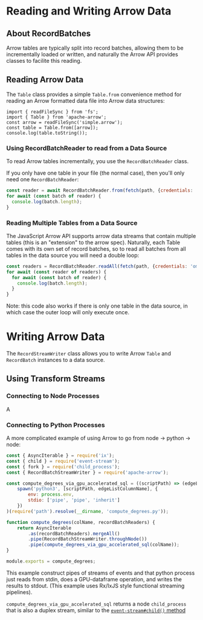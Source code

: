 # Reading and Writing Arrow Data

## About RecordBatches

Arrow tables are typically split into record batches, allowing them to be incrementally loaded or written, and naturally the Arrow API provides classes to facilite this reading.


## Reading Arrow Data

The `Table` class provides a simple `Table.from` convenience method for reading an Arrow formatted data file into Arrow data structures:

```
import { readFileSync } from 'fs';
import { Table } from 'apache-arrow';
const arrow = readFileSync('simple.arrow');
const table = Table.from([arrow]);
console.log(table.toString());
```

### Using RecordBatchReader to read from a Data Source

To read Arrow tables incrementally, you use the `RecordBatchReader` class.

If you only have one table in your file (the normal case), then you'll only need one `RecordBatchReader`:

```js
const reader = await RecordBatchReader.from(fetch(path, {credentials: 'omit'}));
for await (const batch of reader) {
  console.log(batch.length);
}
```

### Reading Multiple Tables from a Data Source

The JavaScript Arrow API supports arrow data streams that contain multiple tables (this is an "extension" to the arrow spec). Naturally, each Table comes with its own set of record batches, so to read all batches from all tables in the data source you will need a double loop:

```js
const readers = RecordBatchReader.readAll(fetch(path, {credentials: 'omit'}));
for await (const reader of readers) {
  for await (const batch of reader) {
    console.log(batch.length);
  }
}
```

Note: this code also works if there is only one table in the data source, in which case the outer loop will only execute once.


# Writing Arrow Data

The `RecordStreamWriter` class allows you to write Arrow `Table` and `RecordBatch` instances to a data source.


## Using Transform Streams


### Connecting to Node Processes

A 


### Connecting to Python Processes

A more complicated example of using Arrow to go from node -> python -> node:

```js
const { AsyncIterable } = require('ix');
const { child } = require('event-stream');
const { fork } = require('child_process');
const { RecordBatchStreamWriter } = require('apache-arrow');

const compute_degrees_via_gpu_accelerated_sql = ((scriptPath) => (edgeListColumnName) =>
    spawn('python3', [scriptPath, edgeListColumnName], {
        env: process.env,
        stdio: ['pipe', 'pipe', 'inherit']
    })
)(require('path').resolve(__dirname, 'compute_degrees.py'));

function compute_degrees(colName, recordBatchReaders) {
    return AsyncIterable
        .as(recordBatchReaders).mergeAll()
        .pipe(RecordBatchStreamWriter.throughNode())
        .pipe(compute_degrees_via_gpu_accelerated_sql(colName));
}

module.exports = compute_degrees;

```

This example construct pipes of streams of events and that python process just reads from stdin, does a GPU-dataframe operation, and writes the results to stdout. (This example uses Rx/IxJS style functional streaming pipelines).

`compute_degrees_via_gpu_accelerated_sql` returns a node `child_process` that is also a duplex stream, similar to the [`event-stream#child()` method](https://www.npmjs.com/package/event-stream#child-child_process)
